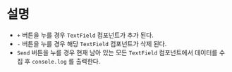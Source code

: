 # 설명
- `+` 버튼을 누를 경우 `TextField` 컴포넌트가 추가 된다.
- `-` 버튼을 누를 경우 해당 `TextField` 컴포넌트가 삭제 된다.
- `Send` 버튼을 누를 경우 현재 남아 있는 모든 `TextField` 컴포넌트에서 데이터를 수집 후 `console.log` 를 출력한다.
